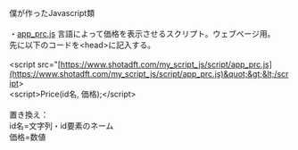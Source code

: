 僕が作ったJavascript類<br /><br />
・[app_prc.js](https://www.shotadft.com/my_script_js/script/app_prc.js)
言語によって価格を表示させるスクリプト。ウェブページ用。<br />
先に以下のコードを&lt;head&gt;に記入する。
<br /><br />
&lt;script src=&quot;[https://www.shotadft.com/my_script_js/script/app_prc.js](https://www.shotadft.com/my_script_js/script/app_prc.js)&quot;&gt;&lt;/script&gt;
<br />
&lt;script&gt;Price(id名, 価格);&lt;/script&gt;
<br /><br />
置き換え：<br />
id名=文字列・id要素のネーム<br />
価格=数値
